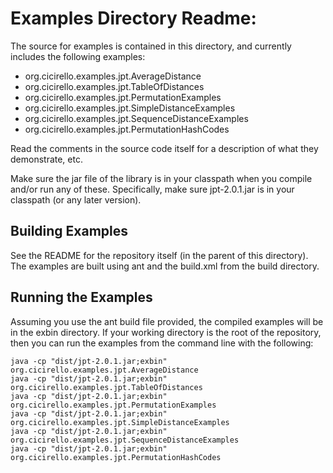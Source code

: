 # Examples Directory Readme:

The source for examples is contained in this directory, and
currently includes the following examples:

* org.cicirello.examples.jpt.AverageDistance
* org.cicirello.examples.jpt.TableOfDistances
* org.cicirello.examples.jpt.PermutationExamples
* org.cicirello.examples.jpt.SimpleDistanceExamples
* org.cicirello.examples.jpt.SequenceDistanceExamples
* org.cicirello.examples.jpt.PermutationHashCodes

Read the comments in the source code itself for a description of what they
demonstrate, etc.

Make sure the jar file of the library is in your classpath when
you compile and/or run any of these. Specifically, make sure jpt-2.0.1.jar 
is in your classpath (or any later version).

## Building Examples

See the README for the repository itself (in the parent of this directory).
The examples are built using ant and the build.xml from the build directory.

## Running the Examples

Assuming you use the ant build file provided, the compiled examples will be
in the exbin directory.  If your working directory is the root
of the repository, then you can run the examples from the command line with the following:

```
java -cp "dist/jpt-2.0.1.jar;exbin" org.cicirello.examples.jpt.AverageDistance
java -cp "dist/jpt-2.0.1.jar;exbin" org.cicirello.examples.jpt.TableOfDistances
java -cp "dist/jpt-2.0.1.jar;exbin" org.cicirello.examples.jpt.PermutationExamples
java -cp "dist/jpt-2.0.1.jar;exbin" org.cicirello.examples.jpt.SimpleDistanceExamples
java -cp "dist/jpt-2.0.1.jar;exbin" org.cicirello.examples.jpt.SequenceDistanceExamples
java -cp "dist/jpt-2.0.1.jar;exbin" org.cicirello.examples.jpt.PermutationHashCodes
```
